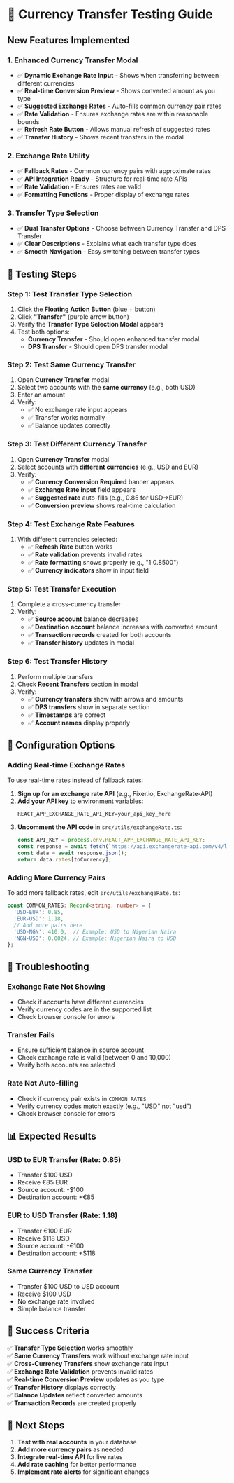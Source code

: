 # 🚀 Currency Transfer Testing Guide

## New Features Implemented

### 1. **Enhanced Currency Transfer Modal**
- ✅ **Dynamic Exchange Rate Input** - Shows when transferring between different currencies
- ✅ **Real-time Conversion Preview** - Shows converted amount as you type
- ✅ **Suggested Exchange Rates** - Auto-fills common currency pair rates
- ✅ **Rate Validation** - Ensures exchange rates are within reasonable bounds
- ✅ **Refresh Rate Button** - Allows manual refresh of suggested rates
- ✅ **Transfer History** - Shows recent transfers in the modal

### 2. **Exchange Rate Utility**
- ✅ **Fallback Rates** - Common currency pairs with approximate rates
- ✅ **API Integration Ready** - Structure for real-time rate APIs
- ✅ **Rate Validation** - Ensures rates are valid
- ✅ **Formatting Functions** - Proper display of exchange rates

### 3. **Transfer Type Selection**
- ✅ **Dual Transfer Options** - Choose between Currency Transfer and DPS Transfer
- ✅ **Clear Descriptions** - Explains what each transfer type does
- ✅ **Smooth Navigation** - Easy switching between transfer types

## 🧪 Testing Steps

### **Step 1: Test Transfer Type Selection**
1. Click the **Floating Action Button** (blue + button)
2. Click **"Transfer"** (purple arrow button)
3. Verify the **Transfer Type Selection Modal** appears
4. Test both options:
   - **Currency Transfer** - Should open enhanced transfer modal
   - **DPS Transfer** - Should open DPS transfer modal

### **Step 2: Test Same Currency Transfer**
1. Open **Currency Transfer** modal
2. Select two accounts with the **same currency** (e.g., both USD)
3. Enter an amount
4. Verify:
   - ✅ No exchange rate input appears
   - ✅ Transfer works normally
   - ✅ Balance updates correctly

### **Step 3: Test Different Currency Transfer**
1. Open **Currency Transfer** modal
2. Select accounts with **different currencies** (e.g., USD and EUR)
3. Verify:
   - ✅ **Currency Conversion Required** banner appears
   - ✅ **Exchange Rate input** field appears
   - ✅ **Suggested rate** auto-fills (e.g., 0.85 for USD→EUR)
   - ✅ **Conversion preview** shows real-time calculation

### **Step 4: Test Exchange Rate Features**
1. With different currencies selected:
   - ✅ **Refresh Rate** button works
   - ✅ **Rate validation** prevents invalid rates
   - ✅ **Rate formatting** shows properly (e.g., "1:0.8500")
   - ✅ **Currency indicators** show in input field

### **Step 5: Test Transfer Execution**
1. Complete a cross-currency transfer
2. Verify:
   - ✅ **Source account** balance decreases
   - ✅ **Destination account** balance increases with converted amount
   - ✅ **Transaction records** created for both accounts
   - ✅ **Transfer history** updates in modal

### **Step 6: Test Transfer History**
1. Perform multiple transfers
2. Check **Recent Transfers** section in modal
3. Verify:
   - ✅ **Currency transfers** show with arrows and amounts
   - ✅ **DPS transfers** show in separate section
   - ✅ **Timestamps** are correct
   - ✅ **Account names** display properly

## 🔧 Configuration Options

### **Adding Real-time Exchange Rates**
To use real-time rates instead of fallback rates:

1. **Sign up for an exchange rate API** (e.g., Fixer.io, ExchangeRate-API)
2. **Add your API key** to environment variables:
   ```env
   REACT_APP_EXCHANGE_RATE_API_KEY=your_api_key_here
   ```
3. **Uncomment the API code** in `src/utils/exchangeRate.ts`:
   ```typescript
   const API_KEY = process.env.REACT_APP_EXCHANGE_RATE_API_KEY;
   const response = await fetch(`https://api.exchangerate-api.com/v4/latest/${fromCurrency}`);
   const data = await response.json();
   return data.rates[toCurrency];
   ```

### **Adding More Currency Pairs**
To add more fallback rates, edit `src/utils/exchangeRate.ts`:
```typescript
const COMMON_RATES: Record<string, number> = {
  'USD-EUR': 0.85,
  'EUR-USD': 1.18,
  // Add more pairs here
  'USD-NGN': 410.0,  // Example: USD to Nigerian Naira
  'NGN-USD': 0.0024, // Example: Nigerian Naira to USD
};
```

## 🐛 Troubleshooting

### **Exchange Rate Not Showing**
- Check if accounts have different currencies
- Verify currency codes are in the supported list
- Check browser console for errors

### **Transfer Fails**
- Ensure sufficient balance in source account
- Check exchange rate is valid (between 0 and 10,000)
- Verify both accounts are selected

### **Rate Not Auto-filling**
- Check if currency pair exists in `COMMON_RATES`
- Verify currency codes match exactly (e.g., "USD" not "usd")
- Check browser console for errors

## 📊 Expected Results

### **USD to EUR Transfer (Rate: 0.85)**
- Transfer $100 USD
- Receive €85 EUR
- Source account: -$100
- Destination account: +€85

### **EUR to USD Transfer (Rate: 1.18)**
- Transfer €100 EUR
- Receive $118 USD
- Source account: -€100
- Destination account: +$118

### **Same Currency Transfer**
- Transfer $100 USD to USD account
- Receive $100 USD
- No exchange rate involved
- Simple balance transfer

## 🎯 Success Criteria

✅ **Transfer Type Selection** works smoothly  
✅ **Same Currency Transfers** work without exchange rate input  
✅ **Cross-Currency Transfers** show exchange rate input  
✅ **Exchange Rate Validation** prevents invalid rates  
✅ **Real-time Conversion Preview** updates as you type  
✅ **Transfer History** displays correctly  
✅ **Balance Updates** reflect converted amounts  
✅ **Transaction Records** are created properly  

## 🚀 Next Steps

1. **Test with real accounts** in your database
2. **Add more currency pairs** as needed
3. **Integrate real-time API** for live rates
4. **Add rate caching** for better performance
5. **Implement rate alerts** for significant changes 